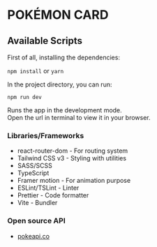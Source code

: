 # POKÉMON CARD

## Available Scripts

First of all, installing the dependencies:

`npm install` or `yarn`

In the project directory, you can run:

`npm run dev`

Runs the app in the development mode.\
Open the url in terminal to view it in your browser.

### Libraries/Frameworks

* react-router-dom - For routing system
* Tailwind CSS v3 - Styling with utilities
* SASS/SCSS
* TypeScript
* Framer motion - For animation purpose
* ESLint/TSLint - Linter
* Prettier - Code formatter
* Vite - Bundler

### Open source API

* [pokeapi.co](http://pokeapi.co)
